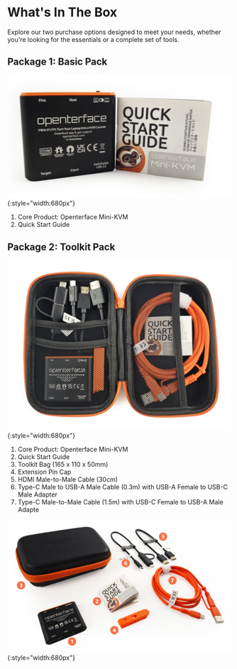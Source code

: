 # What's In The Box

Explore our two purchase options designed to meet your needs, whether you're looking for the essentials or a complete set of tools.

## Package 1: Basic Pack

![basic-pack](images/product/basic-with-maunal.jpg){:style="width:680px"}

1. Core Product: Openterface Mini-KVM
2. Quick Start Guide

## Package 2: Toolkit Pack

![toolkit-open](images/product/toolkit-open.jpg){:style="width:680px"}

1. Core Product: Openterface Mini-KVM
2. Quick Start Guide
3. Toolkit Bag (165 x 110 x 50mm)
4. Extension Pin Cap
5. HDMI Male-to-Male Cable (30cm)
6. Type-C Male to USB-A Male Cable (0.3m) with USB-A Female to USB-C Male Adapter
7. Type-C Male-to-Male Cable (1.5m) with USB-C Female to USB-A Male Adapte

![toolkit-parts-layout-2-numbers](images/product/toolkit-parts-layout-2-numbers.jpg){:style="width:680px"}